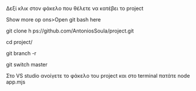 Δεξί κλικ στον φάκελο που θέλετε να κατέβει το project 

Show more op ons>Open git bash here 

git clone h ps://github.com/AntoniosSoula/project.git 

cd project/ 

git branch -r 

git switch master 

Στο VS studio ανοίγετε το φάκελο του project και στο terminal πατάτε node app.mjs
